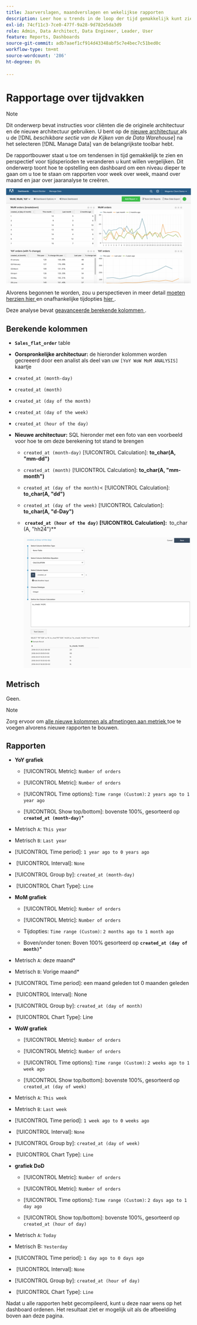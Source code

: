 ```yaml
---
title: Jaarverslagen, maandverslagen en wekelijkse rapporten
description: Leer hoe u trends in de loop der tijd gemakkelijk kunt zien en het perspectief kunt wijzigen voor tijdsperioden die u wilt vergelijken.
exl-id: 74cf11c3-7ce0-477f-9a28-9d782e5da3d9
role: Admin, Data Architect, Data Engineer, Leader, User
feature: Reports, Dashboards
source-git-commit: adb7aaef1cf914d43348abf5c7e4bec7c51bed0c
workflow-type: tm+mt
source-wordcount: '286'
ht-degree: 0%

---
```


# Rapportage over tijdvakken

>[!NOTE]
>
>Dit onderwerp bevat instructies voor cliënten die de originele architectuur en de nieuwe architectuur gebruiken. U bent op de [ nieuwe architectuur ](../../administrator/account-management/new-architecture.md) als u de [!DNL _beschikbare sectie van de Kijken van de Data Warehouse_] na het selecteren [!DNL Manage Data] van de belangrijkste toolbar hebt.

De rapportbouwer staat u toe om tendensen in tijd gemakkelijk te zien en perspectief voor tijdsperioden te veranderen u kunt willen vergelijken. Dit onderwerp toont hoe te opstelling een dashboard om een niveau dieper te gaan om u toe te staan om rapporten voor week over week, maand over maand en jaar over jaaranalyse te creëren.

![](../../assets/Wow__mom__yoy.png)

Alvorens begonnen te worden, zou u perspectieven in meer detail [ moeten herzien hier ](../../tutorials/using-visual-report-builder.md) en onafhankelijke tijdopties [ hier ](../../tutorials/time-options-visual-rpt-bldr.md).

Deze analyse bevat [ geavanceerde berekende kolommen ](../data-warehouse-mgr/adv-calc-columns.md).

## Berekende kolommen

* **`Sales_flat_order`** table
* **Oorspronkelijke architectuur:** de hieronder kolommen worden gecreeerd door een analist als deel van uw `[YoY WoW MoM ANALYSIS]` kaartje
* `created_at (month-day)`
* `created_at (month)`
* `created_at (day of the month)`
* `created_at (day of the week)`
* `created_at (hour of the day)`

* **Nieuwe architectuur:** SQL hieronder met een foto van een voorbeeld voor hoe te om deze berekening tot stand te brengen
   * `created_at (month-day)` [!UICONTROL Calculation]: **to_char(A, &quot;mm-dd&quot;)**
   * `created_at (month)` [!UICONTROL Calculation]: **to_char(A, &quot;mm-month&quot;)**
   * `created_at (day of the month)`&lt; [!UICONTROL Calculation]: **to_char(A, &quot;dd&quot;)**
   * `created_at (day of the week)` [!UICONTROL Calculation]: **to_char(A, &quot;d-Day&quot;)**
   * **&#x200B; `created_at (hour of the day)` [!UICONTROL Calculation]: &#x200B;** to_char (A, &quot;hh24&quot;)**

     ![](../../assets/new-arch-create-calc.png)

## Metrisch

Geen.

>[!NOTE]
>
>Zorg ervoor om [ alle nieuwe kolommen als afmetingen aan metriek ](../data-warehouse-mgr/manage-data-dimensions-metrics.md) toe te voegen alvorens nieuwe rapporten te bouwen.

## Rapporten

* **YoY grafiek**
   * [!UICONTROL Metric]: `Number of orders`

   * [!UICONTROL Metric]: `Number of orders`
   * [!UICONTROL Time options]: `Time range (Custom)`: `2 years ago to 1 year ago`

   * [!UICONTROL Show top/bottom]: bovenste 100%, gesorteerd op **`created_at (month-day)`***

* Metrisch `A`: `This year`
* Metrisch `B`: `Last year`
* [!UICONTROL Time period]: `1 year ago to 0 years ago`
* &#x200B;
  [!UICONTROL Interval]: `None`
* [!UICONTROL Group by]: `created_at (month-day)`
* &#x200B;
  [!UICONTROL Chart Type]: `Line`

* **MoM grafiek**
   * [!UICONTROL Metric]: `Number of orders`

   * [!UICONTROL Metric]: `Number of orders`
   * Tijdopties: `Time range (Custom)`: `2 months ago to 1 month ago`

   * Boven/onder tonen: Boven 100% gesorteerd op **`created_at (day of month)`***

* Metrisch `A`: deze maand*
* Metrisch `B`: Vorige maand*
* [!UICONTROL Time period]: een maand geleden tot 0 maanden geleden
* &#x200B;
  [!UICONTROL Interval]: None
* [!UICONTROL Group by]: `created_at (day of month)`
* &#x200B;
  [!UICONTROL Chart Type]: Line

* **WoW grafiek**
   * [!UICONTROL Metric]: `Number of orders`

   * [!UICONTROL Metric]: `Number of orders`
   * [!UICONTROL Time options]: `Time range (Custom)`: `2 weeks ago to 1 week ago`

   * [!UICONTROL Show top/bottom]: bovenste 100%, gesorteerd op `created_at (day of week)`

* Metrisch `A`: `This week`
* Metrisch `B`: `Last week`
* [!UICONTROL Time period]: `1 week ago to 0 weeks ago`
* &#x200B;
  [!UICONTROL Interval]: `None`
* [!UICONTROL Group by]: `created_at (day of week)`
* &#x200B;
  [!UICONTROL Chart Type]: `Line`

* **grafiek DoD**
   * [!UICONTROL Metric]: `Number of orders`

   * [!UICONTROL Metric]: `Number of orders`
   * [!UICONTROL Time options]: `Time range (Custom)`: `2 days ago to 1 day ago`

   * [!UICONTROL Show top/bottom]: bovenste 100%, gesorteerd op `created_at (hour of day)`

* Metrisch `A`: `Today`
* Metrisch B: `Yesterday`
* [!UICONTROL Time period]: `1 day ago to 0 days ago`
* &#x200B;
  [!UICONTROL Interval]: `None`
* [!UICONTROL Group by]: `created_at (hour of day)`
* &#x200B;
  [!UICONTROL Chart Type]: `Line`

Nadat u alle rapporten hebt gecompileerd, kunt u deze naar wens op het dashboard ordenen. Het resultaat ziet er mogelijk uit als de afbeelding boven aan deze pagina.

